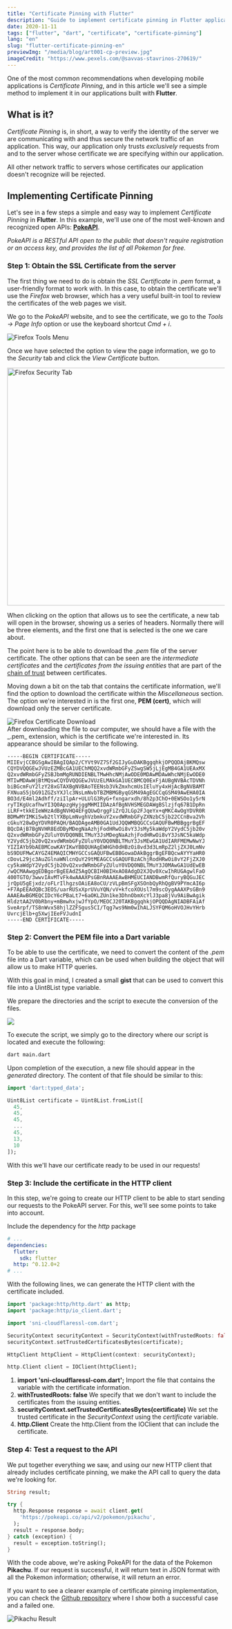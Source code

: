 ```yaml
---
title: "Certificate Pinning with Flutter"
description: "Guide to implement certificate pinning in Flutter applications using Dart."
date: 2020-11-11
tags: ["flutter", "dart", "certificate", "certificate-pinning"]
lang: "en"
slug: "flutter-certificate-pinning-en"
previewImg: "/media/blog/art001-cp-preview.jpg"
imageCredit: "https://www.pexels.com/@savvas-stavrinos-270619/"
---
```


One of the most common recommendations when developing mobile applications is _Certificate Pinning_, and in this article we'll see a simple method to implement it in our applications built with **Flutter**.

## What is it?

_Certificate Pinning_ is, in short, a way to verify the identity of the server we are communicating with and thus secure the network traffic of an application. This way, our application only trusts _exclusively_ requests from and to the server whose certificate we are specifying within our application.

All other network traffic to servers whose certificates our application doesn't recognize will be rejected.

## Implementing Certificate Pinning

Let's see in a few steps a simple and easy way to implement _Certificate Pinning_ in **Flutter**. In this example, we'll use one of the most well-known and recognized open APIs: [**PokeAPI**](https://pokeapi.co/).

_PokeAPI is a RESTful API open to the public that doesn't require registration or an access key, and provides the list of all Pokemon for free._

### Step 1: Obtain the SSL Certificate from the server

The first thing we need to do is obtain the _SSL Certificate_ in _.pem_ format, a user-friendly format to work with. In this case, to obtain the certificate we'll use the _Firefox_ web browser, which has a very useful built-in tool to review the certificates of the web pages we visit.

We go to the _PokeAPI_ website, and to see the certificate, we go to the _Tools → Page Info_ option or use the keyboard shortcut _Cmd + i_.

<div class="flex justify-center">
<img class="w-[250px]" src="/media/blog/art001-cp-firefox-01.png" alt="Firefox Tools Menu" />
</div>

Once we have selected the option to view the page information, we go to the _Security_ tab and click the _View Certificate_ button.

<div class="flex justify-center">
<img src="/media/blog/art001-cp-firefox-02.png" alt="Firefox Security Tab" width="550px" />
</div>

When clicking on the option that allows us to see the certificate, a new tab will open in the browser, showing us a series of headers. Normally there will be three elements, and the first one that is selected is the one we care about.

The point here is to be able to download the _.pem_ file of the server certificate. The other options that can be seen are the _intermediate certificates_ and the _certificates from the issuing entities_ that are part of the [chain of trust](https://en.wikipedia.org/wiki/Chain_of_trust) between certificates.

Moving down a bit on the tab that contains the certificate information, we'll find the option to download the certificate within the _Miscellaneous_ section. The option we're interested in is the first one, **PEM (cert)**, which will download only the server certificate.

<div class="flex justify-center">
<img class="w-[450px]" src="/media/blog/art001-cp-firefox-03.png" alt="Firefox Certificate Download" />
</div>
After downloading the file to our computer, we should have a file with the _.pem_ extension, which is the certificate we're interested in. Its appearance should be similar to the following.

```text
-----BEGIN CERTIFICATE-----
MIIEvjCCBGSgAwIBAgIQAp2/CYVt9VZ7Sf2GIJyGuDAKBggqhkjOPQQDAjBKMQsw
CQYDVQQGEwJVUzEZMBcGA1UEChMQQ2xvdWRmbGFyZSwgSW5jLjEgMB4GA1UEAxMX
Q2xvdWRmbGFyZSBJbmMgRUNDIENBLTMwHhcNMjAwODE0MDAwMDAwWhcNMjEwODE0
MTIwMDAwWjBtMQswCQYDVQQGEwJVUzELMAkGA1UECBMCQ0ExFjAUBgNVBAcTDVNh
biBGcmFuY2lzY28xGTAXBgNVBAoTEENsb3VkZmxhcmUsIEluYy4xHjAcBgNVBAMT
FXNuaS5jbG91ZGZsYXJlc3NsLmNvbTBZMBMGByqGSM49AgEGCCqGSM49AwEHA0IA
BO3d/E4ml2Adhff/ziIlpAr+ULUlG3RyG+fxngarxdh/8h2p3ChO+0EWSOo1y5rN
ryTIKgUcafhwYI3Q0ApzgHyjggMHMIIDAzAfBgNVHSMEGDAWgBSlzjfq67B1DpRn
iLRF+tkkEIeWHzAdBgNVHQ4EFgQUwQrggFiZrQJLGp2FJqeYx+qMKC4wOgYDVR0R
BDMwMYIMKi5wb2tlYXBpLmNvghVzbmkuY2xvdWRmbGFyZXNzbC5jb22CCnBva2Vh
cGkuY28wDgYDVR0PAQH/BAQDAgeAMB0GA1UdJQQWMBQGCCsGAQUFBwMBBggrBgEF
BQcDAjB7BgNVHR8EdDByMDegNaAzhjFodHRwOi8vY3JsMy5kaWdpY2VydC5jb20v
Q2xvdWRmbGFyZUluY0VDQ0NBLTMuY3JsMDegNaAzhjFodHRwOi8vY3JsNC5kaWdp
Y2VydC5jb20vQ2xvdWRmbGFyZUluY0VDQ0NBLTMuY3JsMEwGA1UdIARFMEMwNwYJ
YIZIAYb9bAEBMCowKAYIKwYBBQUHAgEWHGh0dHBzOi8vd3d3LmRpZ2ljZXJ0LmNv
bS9DUFMwCAYGZ4EMAQICMHYGCCsGAQUFBwEBBGowaDAkBggrBgEFBQcwAYYYaHR0
cDovL29jc3AuZGlnaWNlcnQuY29tMEAGCCsGAQUFBzAChjRodHRwOi8vY2FjZXJ0
cy5kaWdpY2VydC5jb20vQ2xvdWRmbGFyZUluY0VDQ0NBLTMuY3J0MAwGA1UdEwEB
/wQCMAAwggEDBgorBgEEAdZ5AgQCBIH0BIHxAO8AdgD2XJQv0XcwIhRUGAgwlFaO
400TGTO/3wwvIAvMTvFk4wAAAXPsGBnRAAAEAwBHMEUCIANDBwmRfQuryBQGuJEC
jrQpU5gEjxdz/oFLrIlhgzsOAiEA8oCU/zVLpBmSFgXSOnbQyRhQgBV9PYmcAI6p
+F7ApEEAdQBc3EOS/uarRUSxXprUVuYQN/vV+kfcoXOUsl7m9scOygAAAXPsGBn9
AAAEAwBGMEQCIDcY6cPBaLt7+6aOKLZUn1ke3DhnObmXcYlJ3pa8jVu9AiBwAgik
HldztAA2V0bRbny+mBmwhxjwJfYpO/MEOCJ20TAKBggqhkjOPQQDAgNIADBFAiAf
SveArpf/TS8nWvx58hjlZZFSgus5CI/Tqg7ws9Nm0wIhALJSYFQM6oHVOJHvYHrb
UvrcjElb+g5XwjIEeFVJudnI
-----END CERTIFICATE-----
```

### Step 2: Convert the PEM file into a Dart variable

To be able to use the certificate, we need to convert the content of the _.pem_ file into a Dart variable, which can be used when building the object that will allow us to make HTTP queries.

With this goal in mind, I created a small **gist** that can be used to convert this file into a Uint8List type variable.

<div class="not-prose">

<script src="https://gist.github.com/yoryer/52ced7b661003e9ad3d85569e114b0d2.js"></script>

</div>

We prepare the directories and the script to execute the conversion of the files.

<div class="not-prose flex justify-center">
<img class="w-[250px]" src="/media/blog/art001-cp-finder.png">
</div>

To execute the script, we simply go to the directory where our script is located and execute the following:

```bash
dart main.dart
```

Upon completion of the execution, a new file should appear in the _generated_ directory. The content of that file should be similar to this:

```dart
import 'dart:typed_data';

Uint8List certificate = Uint8List.fromList([
  45,
  45,
  45,
  ...
  45,
  13,
  10
]);
```

With this we'll have our certificate ready to be used in our requests!

### Step 3: Include the certificate in the HTTP client

In this step, we're going to create our HTTP client to be able to start sending our requests to the PokeAPI server. For this, we'll see some points to take into account.

Include the dependency for the _http_ package

```yaml
# ...
dependencies:
  flutter:
    sdk: flutter
  http: ^0.12.0+2
# ...
```

With the following lines, we can generate the HTTP client with the certificate included.

```dart
import 'package:http/http.dart' as http;
import 'package:http/io_client.dart';

import 'sni-cloudflaressl-com.dart';

SecurityContext securityContext = SecurityContext(withTrustedRoots: false);
securityContext.setTrustedCertificatesBytes(certificate);

HttpClient httpClient = HttpClient(context: securityContext);

http.Client client = IOClient(httpClient);
```

1. **import 'sni-cloudflaressl-com.dart';** Import the file that contains the variable with the certificate information.
2. **withTrustedRoots: false** We specify that we don't want to include the certificates from the issuing entities.
3. **securityContext.setTrustedCertificatesBytes(certificate)** We set the trusted certificate in the _SecurityContext_ using the _certificate_ variable.
4. **http.Client** Create the http.Client from the IOClient that can include the certificate.

### Step 4: Test a request to the API

We put together everything we saw, and using our new HTTP client that already includes certificate pinning, we make the API call to query the data we're looking for.

```dart
String result;

try {
  http.Response response = await client.get(
    'https://pokeapi.co/api/v2/pokemon/pikachu',
  );
  result = response.body;
} catch (exception) {
  result = exception.toString();
}
```

With the code above, we're asking PokeAPI for the data of the Pokemon **Pikachu**. If our request is successful, it will return text in JSON format with all the Pokemon information; otherwise, it will return an error.

If you want to see a clearer example of certificate pinning implementation, you can check the [Github repository](https://github.com/yoryer/flutter_certificate_pinning) where I show both a successful case and a failed one.

<div class="flex justify-center">
<img class="w-[250px] p-2" src="/media/blog/art001-cp-pikachu.png" alt="Pikachu Result" />
</div>
